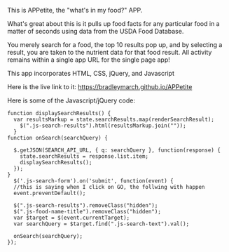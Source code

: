 This is APPetite, the "what's in my food?" APP.

What's great about this is it pulls up food facts for any particular food in a matter of seconds using data from the USDA Food Database.

You merely search for a food, the top 10 results pop up, and by selecting a result, you are taken to the nutrient data for
that food result.  All activity remains within a single app URL for the single page app!

This app incorporates HTML, CSS, jQuery, and Javascript


Here is the live link to it: https://bradleymarch.github.io/APPetite

Here is some of the Javascript/jQuery code:
```
function displaySearchResults() {
  var resultsMarkup = state.searchResults.map(renderSearchResult);
    $(".js-search-results").html(resultsMarkup.join(""));
  }
function onSearch(searchQuery) {

  $.getJSON(SEARCH_API_URL, { q: searchQuery }, function(response) {
    state.searchResults = response.list.item;
    displaySearchResults();
  });
}
  $('.js-search-form').on('submit', function(event) {
  //this is saying when I click on GO, the follwing with happen
  event.preventDefault();

  $(".js-search-results").removeClass("hidden");
  $(".js-food-name-title").removeClass("hidden");
  var $target = $(event.currentTarget);
  var searchQuery = $target.find(".js-search-text").val();

  onSearch(searchQuery);
});
```
